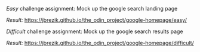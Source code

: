 *Easy* challenge assignment:
Mock up the google search landing page

*Result:*
https://jbrezik.github.io/the_odin_project/google-homepage/easy/

*Difficult* challenge assignment:
Mock up the google search results page

*Result:*
https://jbrezik.github.io/the_odin_project/google-homepage/difficult/
